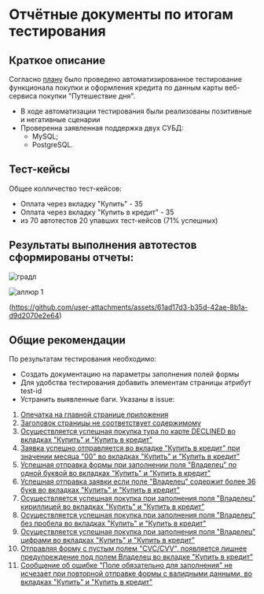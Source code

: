 # Отчётные документы по итогам тестирования
## Краткое описание
Согласно [плану](https://github.com/Nuriko13/QA-Diplom/blob/main/documents/Plan.md) было проведено автоматизированное тестирование функционала покупки и оформления кредита по данным карты веб-сервиса покупки "Путешествие дня".

+ В ходе автоматизации тестирования были реализованы позитивные и негативные сценарии
+ Проверенна заявленная поддержка двух СУБД:
  + MySQL;
  + PostgreSQL.

## Тест-кейсы

Общее колличество тест-кейсов:
+ Оплата через вкладку "Купить" - 35
+ Оплата через вкладку "Купить в кредит" - 35
+ из 70 автотестов 20 упавших тест-кейсов (71% успешных)

## Результаты выполнения автотестов сформированы отчеты:
![градл](https://github.com/user-attachments/assets/342f3a4e-f0e8-49e3-aa6e-4a4a44f661d5)

![аллюр 1](https://github.com/user-attachments/assets/348fbcdd-b375-4535-8ae1-09018528b554)

(https://github.com/user-attachments/assets/61ad17d3-b35d-42ae-8b1a-d9d2070e2e64)

## Общие рекомендации
По результатам тестирования необходимо:
+ Создать документацию на параметры заполнения полей формы
+ Для удобства тестирования добавить элементам страницы атрибут test-id
+ Устранить выявленные баги. Указаны в issue:
1. [Опечатка на главной странице приложения]()
2. [Заголовок страницы не соответствует содержимому]()
3. [Осуществляется успешная покупка тура по карте DECLINED во вкладках "Купить" и "Купить в кредит"]()
4. [Заявка успешно отправляется во вкладке "Купить в кредит" при значении месяца "00" во вкладках "Купить" и "Купить в кредит"]()
5. [Успешная отправка формы при заполнении поля "Владелец" по одной буквой во вкладках "Купить" и "Купить в кредит"]()
6. [Успешная отправка заявки если поле "Владелец" содержит более 36 букв во вкладках "Купить" и "Купить в кредит"]()
7. [Осуществляется успешная покупка при заполнения поля "Владелец" кириллицей во вкладках "Купить" и "Купить в кредит"]()
8. [Осуществляется успешная покупка при заполнения поля "Владелец" без пробела во вкладках "Купить" и "Купить в кредит"]()
9. [Осуществляется успешная покупка при заполнения поля "Владелец" цифрами во вкладках "Купить" и "Купить в кредит"]()
10. [Отправляя форму с пустым полем "CVC/CVV", появляется лишнее предупреждение под полем Владелец во вкладке "Купить в кредит"]()
11. [Cообщение об ошибке "Поле обязательно для заполнения" не исчезает при повторной отправке формы с валидными данными, во вкладках "Купить" и "Купить в кредит"]()
